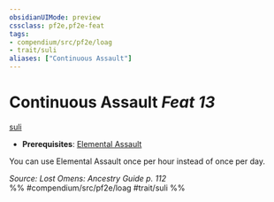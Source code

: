 ```yaml
---
obsidianUIMode: preview
cssclass: pf2e,pf2e-feat
tags:
- compendium/src/pf2e/loag
- trait/suli
aliases: ["Continuous Assault"]
---
```

# Continuous Assault  *Feat 13*  
[suli](../../Rules/traits/suli-b2.md)  

- **Prerequisites**: [Elemental Assault](elemental-assault-loag.md)

You can use Elemental Assault once per hour instead of once per day.

*Source: Lost Omens: Ancestry Guide p. 112*  
%% #compendium/src/pf2e/loag #trait/suli %%